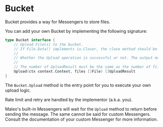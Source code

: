 # Bucket

Bucket provides a way for Messengers to store files.

You can add your own Bucket by implementing the following signature:

```go title="Bucket Interface"
type Bucket interface {
	// Upload File(s) to the bucket.
	// If File.Data() implements io.Closer, the close method should be called after upload is done.
	//
	// Whether the Upload operation is successful or not. The output must be returned.
	//
	// The number of UploadResult must be the same as the number of files uploaded.
	Upload(ctx context.Context, files []File) []UploadResult
}
```

The `Bucket.Upload` method is the entry point for you to execute your own upload logic.

Rate limit and retry are handled by the implementor (a.k.a. you).

Maleo's built-in Messengers will wait for the `Upload` method to return before sending the message.
The same cannot be said for custom Messengers. Consult the documentation of your custom Messenger for more information.